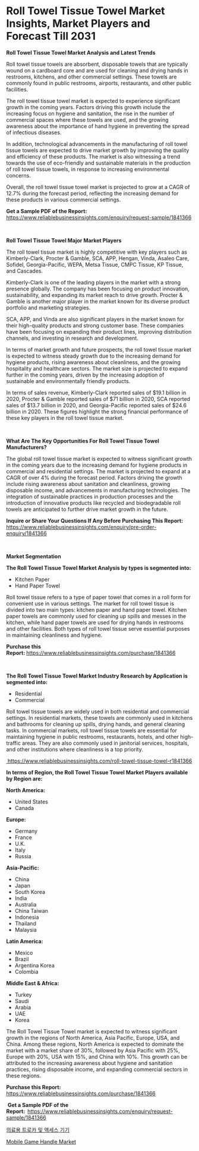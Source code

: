 <p><h1>Roll Towel Tissue Towel Market Insights, Market Players and Forecast Till 2031</h1></p><p><strong>Roll Towel Tissue Towel Market Analysis and Latest Trends</strong></p>
<p><p>Roll towel tissue towels are absorbent, disposable towels that are typically wound on a cardboard core and are used for cleaning and drying hands in restrooms, kitchens, and other commercial settings. These towels are commonly found in public restrooms, airports, restaurants, and other public facilities.</p><p>The roll towel tissue towel market is expected to experience significant growth in the coming years. Factors driving this growth include the increasing focus on hygiene and sanitation, the rise in the number of commercial spaces where these towels are used, and the growing awareness about the importance of hand hygiene in preventing the spread of infectious diseases.</p><p>In addition, technological advancements in the manufacturing of roll towel tissue towels are expected to drive market growth by improving the quality and efficiency of these products. The market is also witnessing a trend towards the use of eco-friendly and sustainable materials in the production of roll towel tissue towels, in response to increasing environmental concerns.</p><p>Overall, the roll towel tissue towel market is projected to grow at a CAGR of 12.7% during the forecast period, reflecting the increasing demand for these products in various commercial settings.</p></p>
<p><strong>Get a Sample PDF of the Report:&nbsp;</strong> <a href="https://www.reliablebusinessinsights.com/enquiry/request-sample/1841366">https://www.reliablebusinessinsights.com/enquiry/request-sample/1841366</a></p>
<p>&nbsp;</p>
<p><strong>Roll Towel Tissue Towel Major Market Players</strong></p>
<p><p>The roll towel tissue market is highly competitive with key players such as Kimberly-Clark, Procter & Gamble, SCA, APP, Hengan, Vinda, Asaleo Care, Sofidel, Georgia-Pacific, WEPA, Metsa Tissue, CMPC Tissue, KP Tissue, and Cascades. </p><p>Kimberly-Clark is one of the leading players in the market with a strong presence globally. The company has been focusing on product innovation, sustainability, and expanding its market reach to drive growth. Procter & Gamble is another major player in the market known for its diverse product portfolio and marketing strategies.</p><p>SCA, APP, and Vinda are also significant players in the market known for their high-quality products and strong customer base. These companies have been focusing on expanding their product lines, improving distribution channels, and investing in research and development.</p><p>In terms of market growth and future prospects, the roll towel tissue market is expected to witness steady growth due to the increasing demand for hygiene products, rising awareness about cleanliness, and the growing hospitality and healthcare sectors. The market size is projected to expand further in the coming years, driven by the increasing adoption of sustainable and environmentally friendly products.</p><p>In terms of sales revenue, Kimberly-Clark reported sales of $19.1 billion in 2020, Procter & Gamble reported sales of $71 billion in 2020, SCA reported sales of $13.7 billion in 2020, and Georgia-Pacific reported sales of $24.6 billion in 2020. These figures highlight the strong financial performance of these key players in the roll towel tissue market.</p></p>
<p>&nbsp;</p>
<p><strong>What Are The Key Opportunities For Roll Towel Tissue Towel Manufacturers?</strong></p>
<p><p>The global roll towel tissue market is expected to witness significant growth in the coming years due to the increasing demand for hygiene products in commercial and residential settings. The market is projected to expand at a CAGR of over 4% during the forecast period. Factors driving the growth include rising awareness about sanitation and cleanliness, growing disposable income, and advancements in manufacturing technologies. The integration of sustainable practices in production processes and the introduction of innovative products like recycled and biodegradable roll towels are anticipated to further drive market growth in the future.</p></p>
<p><strong>Inquire or Share Your Questions If Any Before Purchasing This Report:</strong> <a href="https://www.reliablebusinessinsights.com/enquiry/pre-order-enquiry/1841366">https://www.reliablebusinessinsights.com/enquiry/pre-order-enquiry/1841366</a></p>
<p>&nbsp;</p>
<p><strong>Market Segmentation</strong></p>
<p><strong>The Roll Towel Tissue Towel Market Analysis by types is segmented into:</strong></p>
<p><ul><li>Kitchen Paper</li><li>Hand Paper Towel</li></ul></p>
<p><p>Roll towel tissue refers to a type of paper towel that comes in a roll form for convenient use in various settings. The market for roll towel tissue is divided into two main types: kitchen paper and hand paper towel. Kitchen paper towels are commonly used for cleaning up spills and messes in the kitchen, while hand paper towels are used for drying hands in restrooms and other facilities. Both types of roll towel tissue serve essential purposes in maintaining cleanliness and hygiene.</p></p>
<p><strong>Purchase this Report:&nbsp;</strong><a href="https://www.reliablebusinessinsights.com/purchase/1841366">https://www.reliablebusinessinsights.com/purchase/1841366</a></p>
<p>&nbsp;</p>
<p><strong>The Roll Towel Tissue Towel Market Industry Research by Application is segmented into:</strong></p>
<p><ul><li>Residential</li><li>Commercial</li></ul></p>
<p><p>Roll towel tissue towels are widely used in both residential and commercial settings. In residential markets, these towels are commonly used in kitchens and bathrooms for cleaning up spills, drying hands, and general cleaning tasks. In commercial markets, roll towel tissue towels are essential for maintaining hygiene in public restrooms, restaurants, hotels, and other high-traffic areas. They are also commonly used in janitorial services, hospitals, and other institutions where cleanliness is a top priority.</p></p>
<p><a href="https://www.reliablebusinessinsights.com/roll-towel-tissue-towel-r1841366">&nbsp;https://www.reliablebusinessinsights.com/roll-towel-tissue-towel-r1841366</a></p>
<p><strong>In terms of Region, the Roll Towel Tissue Towel Market Players available by Region are:</strong></p>
<p>
    <p> <strong> North America: </strong>
        <ul>
            <li>United States</li>
            <li>Canada</li>
        </ul>
        </p> 
    <p> <strong> Europe: </strong>
        <ul>
            <li>Germany</li>
            <li>France</li>
            <li>U.K.</li>
            <li>Italy</li>
            <li>Russia</li>
        </ul>
        </p> 
    <p> <strong> Asia-Pacific: </strong>
        <ul>
            <li>China</li>
            <li>Japan</li>
            <li>South Korea</li>
            <li>India</li>
            <li>Australia</li>
            <li>China Taiwan</li>
            <li>Indonesia</li>
            <li>Thailand</li>
            <li>Malaysia</li>
        </ul>
        </p> 
    <p> <strong> Latin America: </strong>
        <ul>
            <li>Mexico</li>
            <li>Brazil</li>
            <li>Argentina Korea</li>
            <li>Colombia</li>
        </ul>
        </p> 
    <p> <strong> Middle East & Africa: </strong>
        <ul>
            <li>Turkey</li>
            <li>Saudi</li>
            <li>Arabia</li>
            <li>UAE</li>
            <li>Korea</li>
        </ul>
    </p>
    </p>
<p><p>The Roll Towel Tissue Towel market is expected to witness significant growth in the regions of North America, Asia Pacific, Europe, USA, and China. Among these regions, North America is expected to dominate the market with a market share of 30%, followed by Asia Pacific with 25%, Europe with 20%, USA with 15%, and China with 10%. This growth can be attributed to the increasing awareness about hygiene and sanitation practices, rising disposable income, and expanding commercial sectors in these regions.</p></p>
<p><strong>Purchase this Report: </strong><a href="https://www.reliablebusinessinsights.com/purchase/1841366">https://www.reliablebusinessinsights.com/purchase/1841366</a></p>
<p>&nbsp;<strong>Get a Sample PDF of the Report:&nbsp;&nbsp;</strong><a href="https://www.reliablebusinessinsights.com/enquiry/request-sample/1841366">https://www.reliablebusinessinsights.com/enquiry/request-sample/1841366</a></p>
<p><strong></strong></p>
<p><p><a href="https://github.com/brendon65677/Market-Research-Report-List-1/blob/main/1771578153761.md">의료용 트로카 및 액세스 기기</a></p><p><a href="https://github.com/rakibtthstu9900/Market-Research-Report-List-1/blob/main/mobile-game-handle-market.md">Mobile Game Handle Market</a></p></p>